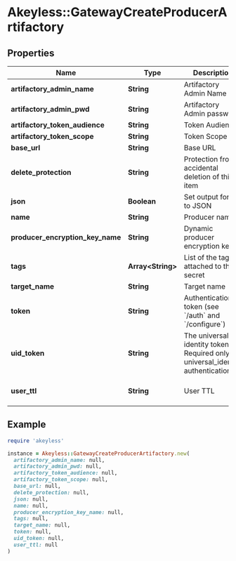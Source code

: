 # Akeyless::GatewayCreateProducerArtifactory

## Properties

| Name | Type | Description | Notes |
| ---- | ---- | ----------- | ----- |
| **artifactory_admin_name** | **String** | Artifactory Admin Name | [optional] |
| **artifactory_admin_pwd** | **String** | Artifactory Admin password | [optional] |
| **artifactory_token_audience** | **String** | Token Audience |  |
| **artifactory_token_scope** | **String** | Token Scope |  |
| **base_url** | **String** | Base URL | [optional] |
| **delete_protection** | **String** | Protection from accidental deletion of this item | [optional] |
| **json** | **Boolean** | Set output format to JSON | [optional] |
| **name** | **String** | Producer name |  |
| **producer_encryption_key_name** | **String** | Dynamic producer encryption key | [optional] |
| **tags** | **Array&lt;String&gt;** | List of the tags attached to this secret | [optional] |
| **target_name** | **String** | Target name | [optional] |
| **token** | **String** | Authentication token (see &#x60;/auth&#x60; and &#x60;/configure&#x60;) | [optional] |
| **uid_token** | **String** | The universal identity token, Required only for universal_identity authentication | [optional] |
| **user_ttl** | **String** | User TTL | [optional][default to &#39;60m&#39;] |

## Example

```ruby
require 'akeyless'

instance = Akeyless::GatewayCreateProducerArtifactory.new(
  artifactory_admin_name: null,
  artifactory_admin_pwd: null,
  artifactory_token_audience: null,
  artifactory_token_scope: null,
  base_url: null,
  delete_protection: null,
  json: null,
  name: null,
  producer_encryption_key_name: null,
  tags: null,
  target_name: null,
  token: null,
  uid_token: null,
  user_ttl: null
)
```


